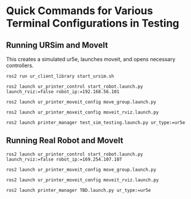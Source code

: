 # Quick Commands for Various Terminal Configurations in Testing

## Running URSim and MoveIt 

This creates a simulated ur5e, launches moveit, and opens necessary controllers.

`ros2 run ur_client_library start_ursim.sh`

`ros2 launch ur_printer_control start_robot.launch.py launch_rviz:=false robot_ip:=192.168.56.101`

`ros2 launch ur_printer_moveit_config move_group.launch.py`

`ros2 launch ur_printer_moveit_config moveit_rviz.launch.py`

`ros2 launch printer_manager test_sim_testing.launch.py ur_type:=ur5e`

## Running Real Robot and MoveIt

`ros2 launch ur_printer_control start_robot.launch.py launch_rviz:=false robot_ip:=169.254.107.107`

`ros2 launch ur_printer_moveit_config move_group.launch.py`

`ros2 launch ur_printer_moveit_config moveit_rviz.launch.py`

`ros2 launch printer_manager TBD.launch.py ur_type:=ur5e`